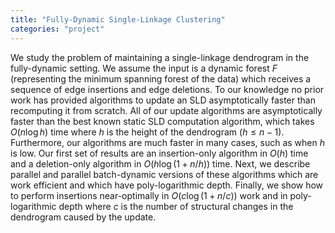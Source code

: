 ```yaml
---
title: "Fully-Dynamic Single-Linkage Clustering"
categories: "project"
---
```


We study the problem of maintaining a single-linkage dendrogram in the fully-dynamic setting. 
We assume the input is a dynamic forest $F$ (representing the minimum spanning forest of the data) which receives a sequence of edge insertions and edge deletions. 
To our knowledge no prior work has provided algorithms to update an SLD asymptotically faster than recomputing it from scratch. 
All of our update algorithms are asymptotically faster than the best known static SLD computation algorithm, which takes $O(n \log h)$ time where $h$ is the height of the dendrogram ($h \leq n-1$). 
Furthermore, our algorithms are much faster in many cases, such as when $h$ is low.
Our first set of results are an insertion-only algorithm in $O(h)$ time and a deletion-only algorithm in $O(h \log (1+n/h))$ time.
Next, we describe parallel and parallel batch-dynamic versions of these algorithms which are work efficient and which have poly-logarithmic depth. 
Finally, we show how to perform insertions near-optimally in $O(c \log(1+n/c))$ work and in poly-logarithmic depth where $c$ is the number of structural changes in the dendrogram caused by the update.